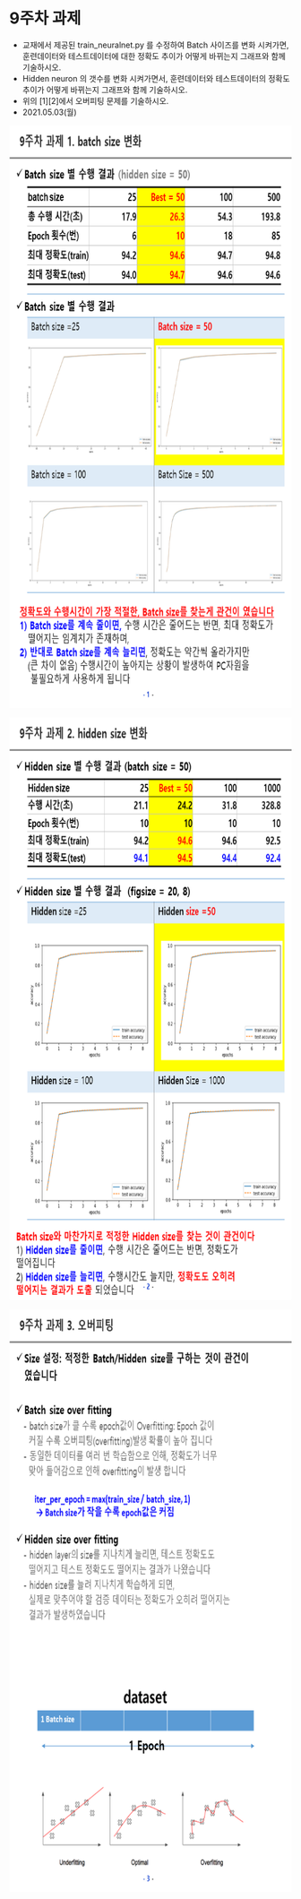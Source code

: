 # 9주차 과제
 - 교재에서 제공된  train_neuralnet.py 를 수정하여  Batch 사이즈를 변화 시켜가면,
   훈련데이터와 테스트데이터에 대한  정확도 추이가 어떻게 바뀌는지 그래프와 함께 기술하시오.
 - Hidden neuron 의 갯수를 변화 시켜가면서,  훈련데이터와 테스트데이터의 정확도 추이가 어떻게 바뀌는지 그래프와 함께 기술하시오.
 - 위의  [1][2]에서 오버피팅 문제를 기술하시오.
 - 2021.05.03(월)

<p> <img src="https://github.com/ByeongKeun/Industrial-AI/blob/master/images/overfit1.png" border="0" width="720" height="1040"> </p>
<p> <img src="https://github.com/ByeongKeun/Industrial-AI/blob/master/images/overfit2.png" border="0" width="720" height="1040"> </p>
<p> <img src="https://github.com/ByeongKeun/Industrial-AI/blob/master/images/overfit3.png" border="0" width="720" height="1040"> </p>
